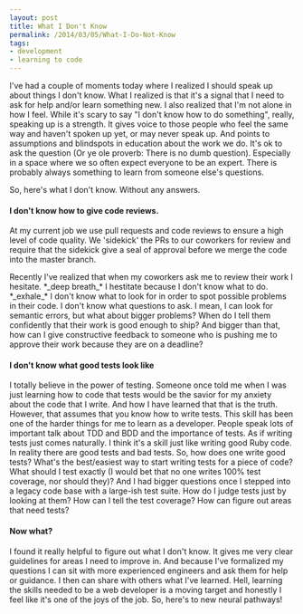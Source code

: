 ```yaml
---
layout: post
title: What I Don't Know
permalink: /2014/03/05/What-I-Do-Not-Know
tags:
- development
- learning to code
---
```


<p>I've had a couple of moments today where I realized I should speak up about things I don't know. What I realized is that it's a signal that I need to ask for help and/or learn something new. I also realized that I'm not alone in how I feel. While it's scary to say "I don't know how to do something", really, speaking up is a strength. It gives voice to those people who feel the same way and haven't spoken up yet, or may never speak up. And points to assumptions and blindspots in education about the work we do. It's ok to ask the question (Or ye ole proverb: There is no dumb question). Especially in a space where we so often expect everyone to be an expert. There is probably always something to learn from someone else's questions.</p>

<p>So, here's what I don't know. Without any answers.</p>

<!--post break-->

<h4>I don't know how to give code reviews.</h4>

<p>At my current job we use pull requests and code reviews to ensure a high level of code quality. We 'sidekick' the PRs to our coworkers for review and require that the sidekick give a seal of approval before we merge the code into the master branch.</p>

<p>Recently I've realized that when my coworkers ask me to review their work I hesitate. *_deep breath_* I hestitate because I don't know what to do. *_exhale_* I don't know what to look for in order to spot possible problems in their code. I don't know what questions to ask. I mean, I can look for semantic errors, but what about bigger problems? When do I tell them confidently that their work is good enough to ship? And bigger than that, how can I give constructive feedback to someone who is pushing me to approve their work because they are on a deadline?</p>

<h4>I don't know what good tests look like</h4>

<p>I totally believe in the power of testing. Someone once told me when I was just learning how to code that tests would be the savior for my anxiety about the code that I write. And how I have learned that that is the truth. However, that assumes that you know how to write tests. This skill has been one of the harder things for me to learn as a developer. People speak lots of important talk about TDD and BDD and the importance of tests. As if writing tests just comes naturally. I think it's a skill just like writing good Ruby code. In reality there are good tests and bad tests. So, how does one write good tests? What's the best/easiest way to start writing tests for a piece of code? What should I test exactly (I would bet that no one writes 100% test coverage, nor should they)? And I had bigger questions once I stepped into a legacy code base with a large-ish test suite. How do I judge tests just by looking at them? How can I tell the test coverage? How can figure out areas that need tests?</p>

<h4>Now what?</h4>

<p>I found it really helpful to figure out what I don't know. It gives me very clear guidelines for areas I need to improve in. And because I've formalized my questions I can sit with more experienced engineers and ask them for help or guidance. I then can share with others what I've learned. Hell, learning the skills needed to be a web developer is a moving target and honestly I feel like it's one of the joys of the job. So, here's to new neural pathways!</p>


